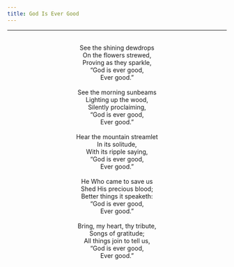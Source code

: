 ```yaml
---
title: God Is Ever Good
---
```


---
<center>
<br/>
See the shining dewdrops<br/>
On the flowers strewed,<br/>
Proving as they sparkle,<br/>
“God is ever good,<br/>
Ever good.”<br/>
<br/>
See the morning sunbeams<br/>
Lighting up the wood,<br/>
Silently proclaiming,<br/>
“God is ever good,<br/>
Ever good.”<br/>
<br/>
Hear the mountain streamlet<br/>
In its solitude,<br/>
With its ripple saying,<br/>
“God is ever good,<br/>
Ever good.”<br/>
<br/>
He Who came to save us<br/>
Shed His precious blood;<br/>
Better things it speaketh:<br/>
“God is ever good,<br/>
Ever good.”<br/>
<br/>
Bring, my heart, thy tribute,<br/>
Songs of gratitude;<br/>
All things join to tell us,<br/>
“God is ever good,<br/>
Ever good.”<br/>

</center>